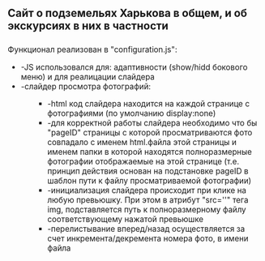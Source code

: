 <h2>Сайт о подземельях Харькова в общем, и об экскурсиях в них в частности</h2>

<p style='font-size:110%; margin:25px 0 5px 0;'>Функционал реализован в "configuration.js":</p>
<ul style='font-size:110%;'>
  <li>-JS использовался для: адаптивности (show/hidd бокового меню) и для реалицации слайдера</li>

  <li>-слайдер просмотра фотографий:
    <ul>
        <ul>
          <li>-html код слайдера находится на каждой странице с фотографиями (по умолчанию display:none)</li>
          <li>-для корректной работы слайдера необходимо что бы "pageID" страницы с которой просматриваются фото совпадало с именем html.файла этой страницы и именем папки в которой находятся полноразмерные фотографии отображаемые на этой странице (т.е. принцип действия основан на подстановке pageID в шаблон пути к файлу просматриваемой фотографии)</li>
          <li>-инициализация слайдера происходит при клике на любую превьюшку. При этом в атрибут "src=''" тега img, подставляется путь к полноразмерному файлу соответствующему нажатой превьюшке</li>
          <li>-перелистывание вперед/назад осуществляется за счет инкремента/декремента номера фото, в имени файла</li>
        </ul>
    </ul>
  </li>
</ul>
